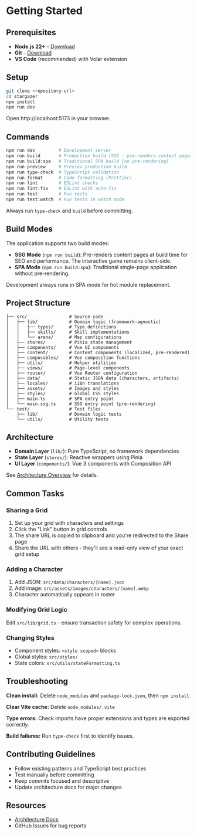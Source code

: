# Getting Started

## Prerequisites

- **Node.js 22+** - [Download](https://nodejs.org/)
- **Git** - [Download](https://git-scm.com/)
- **VS Code** (recommended) with Volar extension

## Setup

```bash
git clone <repository-url>
cd stargazer
npm install
npm run dev
```

Open http://localhost:5173 in your browser.

## Commands

```bash
npm run dev         # Development server
npm run build       # Production build (SSG - pre-renders content pages)
npm run build:spa   # Traditional SPA build (no pre-rendering)
npm run preview     # Preview production build
npm run type-check  # TypeScript validation
npm run format      # Code formatting (Prettier)
npm run lint        # ESLint checks
npm run lint:fix    # ESLint with auto-fix
npm run test        # Run tests
npm run test:watch  # Run tests in watch mode
```

Always run `type-check` and `build` before committing.

## Build Modes

The application supports two build modes:

- **SSG Mode** (`npm run build`): Pre-renders content pages at build time for SEO and performance. The interactive game remains client-side.
- **SPA Mode** (`npm run build:spa`): Traditional single-page application without pre-rendering.

Development always runs in SPA mode for hot module replacement.

## Project Structure

```
├── src/                # Source code
│   ├── lib/            # Domain logic (framework-agnostic)
│   │   ├── types/      # Type definitions
│   │   ├── skills/     # Skill implementations
│   │   └── arena/      # Map configurations
│   ├── stores/         # Pinia state management
│   ├── components/     # Vue UI components
│   ├── content/        # Content components (localized, pre-rendered)
│   ├── composables/    # Vue composition functions
│   ├── utils/          # Helper utilities
│   ├── views/          # Page-level components
│   ├── router/         # Vue Router configuration
│   ├── data/           # Static JSON data (characters, artifacts)
│   ├── locales/        # i18n translations
│   ├── assets/         # Images and styles
│   ├── styles/         # Global CSS styles
│   ├── main.ts         # SPA entry point
│   └── main.ssg.ts     # SSG entry point (pre-rendering)
└── test/               # Test files
    ├── lib/            # Domain logic tests
    └── utils/          # Utility tests
```

## Architecture

- **Domain Layer** (`lib/`): Pure TypeScript, no framework dependencies
- **State Layer** (`stores/`): Reactive wrappers using Pinia
- **UI Layer** (`components/`): Vue 3 components with Composition API

See [Architecture Overview](./ARCHITECTURE.md) for details.

## Common Tasks

### Sharing a Grid

1. Set up your grid with characters and settings
2. Click the "Link" button in grid controls
3. The share URL is copied to clipboard and you're redirected to the Share page
4. Share the URL with others - they'll see a read-only view of your exact grid setup

### Adding a Character

1. Add JSON: `src/data/characters/[name].json`
2. Add image: `src/assets/images/characters/[name].webp`
3. Character automatically appears in roster

### Modifying Grid Logic

Edit `src/lib/grid.ts` - ensure transaction safety for complex operations.

### Changing Styles

- Component styles: `<style scoped>` blocks
- Global styles: `src/styles/`
- State colors: `src/utils/stateFormatting.ts`

## Troubleshooting

**Clean install:** Delete `node_modules` and `package-lock.json`, then `npm install`

**Clear Vite cache:** Delete `node_modules/.vite`

**Type errors:** Check imports have proper extensions and types are exported correctly.

**Build failures:** Run `type-check` first to identify issues.

## Contributing Guidelines

- Follow existing patterns and TypeScript best practices
- Test manually before committing
- Keep commits focused and descriptive
- Update architecture docs for major changes

## Resources

- [Architecture Docs](./ARCHITECTURE.md)
- GitHub Issues for bug reports
